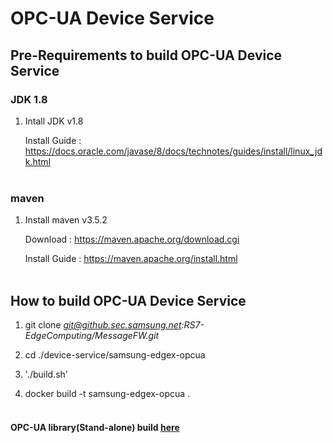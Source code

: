# OPC-UA Device Service

## Pre-Requirements to build OPC-UA Device Service

### JDK 1.8
1. Intall JDK v1.8

   Install Guide : https://docs.oracle.com/javase/8/docs/technotes/guides/install/linux_jdk.html
<br></br>
### maven
1. Install maven v3.5.2

   Download : https://maven.apache.org/download.cgi

   Install Guide : https://maven.apache.org/install.html
<br></br>
## How to build OPC-UA Device Service
1. git clone *git@github.sec.samsung.net:RS7-EdgeComputing/MessageFW.git*

2. cd ./device-service/samsung-edgex-opcua

3. './build.sh'

4. docker build -t samsung-edgex-opcua .
<br></br>

#### OPC-UA library(Stand-alone) build [here](./opc-ua/edge-opcua/README.md)

